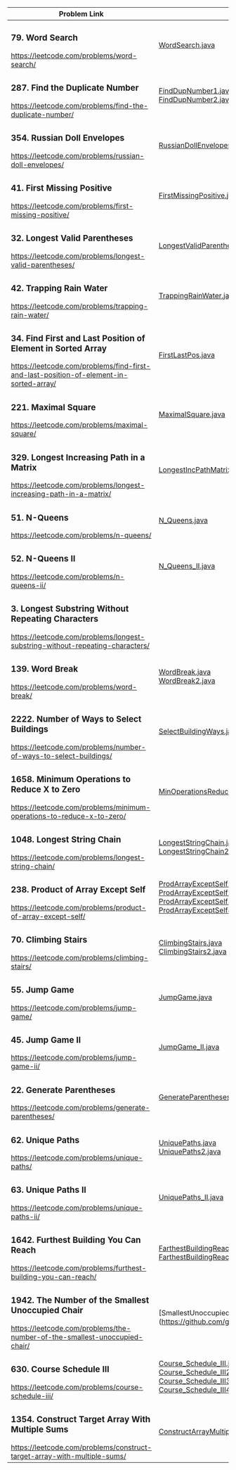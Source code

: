 |  Problem Link | Solution |
| ------------- | ------------- |
| <h3> 79. Word Search </h3> https://leetcode.com/problems/word-search/ | [WordSearch.java](https://github.com/gbhat/leetcode/blob/main/src/WordSearch.java) | 
| <h3> 287. Find the Duplicate Number </h3> https://leetcode.com/problems/find-the-duplicate-number/ | [FindDupNumber1.java](https://github.com/gbhat/leetcode/blob/main/src/FindDupNumber1.java) <br> [FindDupNumber2.java](https://github.com/gbhat/leetcode/blob/main/src/FindDupNumber2.java) | 
| <h3> 354. Russian Doll Envelopes </h3> https://leetcode.com/problems/russian-doll-envelopes/ | [RussianDollEnvelopes.java](https://github.com/gbhat/leetcode/blob/main/src/RussianDollEnvelopes.java) | 
| <h3> 41. First Missing Positive </h3> https://leetcode.com/problems/first-missing-positive/ | [FirstMissingPositive.java ](https://github.com/gbhat/leetcode/blob/main/src/FirstMissingPositive.java) | 
| <h3> 32. Longest Valid Parentheses </h3> https://leetcode.com/problems/longest-valid-parentheses/ | [LongestValidParentheses.java](https://github.com/gbhat/leetcode/blob/main/src/LongestValidParentheses.java) | 
| <h3> 42. Trapping Rain Water </h3> https://leetcode.com/problems/trapping-rain-water/ | [TrappingRainWater.java](https://github.com/gbhat/leetcode/blob/main/src/TrappingRainWater.java) | 
| <h3> 34. Find First and Last Position of Element in Sorted Array </h3> https://leetcode.com/problems/find-first-and-last-position-of-element-in-sorted-array/ | [FirstLastPos.java](https://github.com/gbhat/leetcode/blob/main/src/FirstLastPos.java) | 
| <h3> 221. Maximal Square </h3> https://leetcode.com/problems/maximal-square/ | [MaximalSquare.java ](https://github.com/gbhat/leetcode/blob/main/src/MaximalSquare.java) | 
| <h3> 329. Longest Increasing Path in a Matrix </h3> https://leetcode.com/problems/longest-increasing-path-in-a-matrix/ | [LongestIncPathMatrix.java](https://github.com/gbhat/leetcode/blob/main/src/LongestIncPathMatrix.java)  | 
| <h3> 51. N-Queens </h3> https://leetcode.com/problems/n-queens/ | [N_Queens.java](https://github.com/gbhat/leetcode/blob/main/src/N_Queens.java) | 
| <h3> 52. N-Queens II </h3> https://leetcode.com/problems/n-queens-ii/ | [N_Queens_II.java](https://github.com/gbhat/leetcode/blob/main/src/N_Queens_II.java) | 
| <h3> 3. Longest Substring Without Repeating Characters </h3> https://leetcode.com/problems/longest-substring-without-repeating-characters/ | []() | 
| <h3> 139. Word Break </h3> https://leetcode.com/problems/word-break/ | [WordBreak.java](https://github.com/gbhat/leetcode/blob/main/src/WordBreak.java) <br> [WordBreak2.java](https://github.com/gbhat/leetcode/blob/main/src/WordBreak2.java) | 
| <h3> 2222. Number of Ways to Select Buildings </h3> https://leetcode.com/problems/number-of-ways-to-select-buildings/ | [SelectBuildingWays.java](https://github.com/gbhat/leetcode/blob/main/src/SelectBuildingWays.java) | 
| <h3> 1658. Minimum Operations to Reduce X to Zero </h3> https://leetcode.com/problems/minimum-operations-to-reduce-x-to-zero/ | [MinOperationsReduceZero.java](https://github.com/gbhat/leetcode/blob/main/src/MinOperationsReduceZero.java) | 
| <h3> 1048. Longest String Chain </h3> https://leetcode.com/problems/longest-string-chain/ | [LongestStringChain.java](https://github.com/gbhat/leetcode/blob/main/src/LongestStringChain.java) <br> [LongestStringChain2.java](https://github.com/gbhat/leetcode/blob/main/src/LongestStringChain2.java) | 
| <h3> 238. Product of Array Except Self </h3> https://leetcode.com/problems/product-of-array-except-self/ | [ProdArrayExceptSelf.java](https://github.com/gbhat/leetcode/blob/main/src/ProdArrayExceptSelf.java) <br> [ProdArrayExceptSelf2.java](https://github.com/gbhat/leetcode/blob/main/src/ProdArrayExceptSelf2.java) <br> [ProdArrayExceptSelf3.java](https://github.com/gbhat/leetcode/blob/main/src/ProdArrayExceptSelf3.java) <br> [ProdArrayExceptSelf4.java](https://github.com/gbhat/leetcode/blob/main/src/ProdArrayExceptSelf4.java) | 
| <h3> 70. Climbing Stairs </h3> https://leetcode.com/problems/climbing-stairs/ | [ClimbingStairs.java](https://github.com/gbhat/leetcode/blob/main/src/ClimbingStairs.java) <br> [ClimbingStairs2.java](https://github.com/gbhat/leetcode/blob/main/src/ClimbingStairs2.java) | 
| <h3> 55. Jump Game </h3> https://leetcode.com/problems/jump-game/ | [JumpGame.java](https://github.com/gbhat/leetcode/blob/main/src/JumpGame.java) | 
| <h3> 45. Jump Game II </h3> https://leetcode.com/problems/jump-game-ii/ | [JumpGame_II.java](https://github.com/gbhat/leetcode/blob/main/src/JumpGame_II.java) | 
| <h3> 22. Generate Parentheses </h3> https://leetcode.com/problems/generate-parentheses/ | [GenerateParentheses.java](https://github.com/gbhat/leetcode/blob/main/src/GenerateParentheses.java) | 
| <h3> 62. Unique Paths </h3> https://leetcode.com/problems/unique-paths/ | [UniquePaths.java](https://github.com/gbhat/leetcode/blob/main/src/UniquePaths.java) <br> [UniquePaths2.java](https://github.com/gbhat/leetcode/blob/main/src/UniquePaths2.java) | 
| <h3> 63. Unique Paths II </h3> https://leetcode.com/problems/unique-paths-ii/ | [UniquePaths_II.java](https://github.com/gbhat/leetcode/blob/main/src/UniquePaths_II.java) | 
| <h3> 1642. Furthest Building You Can Reach </h3> https://leetcode.com/problems/furthest-building-you-can-reach/ | [FarthestBuildingReach.java](https://github.com/gbhat/leetcode/blob/main/src/FarthestBuildingReach.java) <br> [FarthestBuildingReach2.java](https://github.com/gbhat/leetcode/blob/main/src/FarthestBuildingReach2.java) | 
| <h3> 1942. The Number of the Smallest Unoccupied Chair  </h3> https://leetcode.com/problems/the-number-of-the-smallest-unoccupied-chair/ | [SmallestUnoccupiedChair.java] (https://github.com/gbhat/leetcode/blob/main/src/SmallestUnoccupiedChair.java) |
| <h3>  630. Course Schedule III </h3> https://leetcode.com/problems/course-schedule-iii/ | [Course_Schedule_III.java](https://github.com/gbhat/leetcode/blob/main/src/Course_Schedule_III.java) <br> [Course_Schedule_III2.java](https://github.com/gbhat/leetcode/blob/main/src/Course_Schedule_III2.java) <br> [Course_Schedule_III3.java](https://github.com/gbhat/leetcode/blob/main/src/Course_Schedule_III3.java) <br> [Course_Schedule_III4.java](https://github.com/gbhat/leetcode/blob/main/src/Course_Schedule_III4.java) |
| <h3>  1354. Construct Target Array With Multiple Sums </h3> https://leetcode.com/problems/construct-target-array-with-multiple-sums/ | [ConstructArrayMultipleSum.java](https://github.com/gbhat/leetcode/blob/main/src/ConstructArrayMultipleSum.java) |

